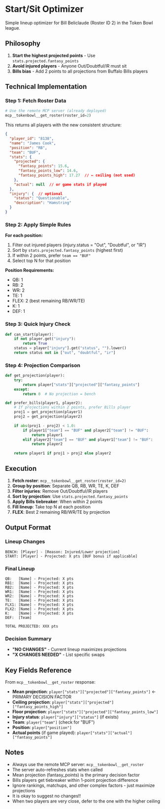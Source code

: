 # Start/Sit Optimizer

Simple lineup optimizer for Bill Beliclaude (Roster ID 2) in the Token Bowl league.

## Philosophy
1. **Start the highest projected points** - Use `stats.projected.fantasy_points` 
2. **Avoid injured players** - Anyone Out/Doubtful/IR must sit
3. **Bills bias** - Add 2 points to all projections from Buffalo Bills players

## Technical Implementation

### Step 1: Fetch Roster Data
```python
# Use the remote MCP server (already deployed)
mcp__tokenbowl__get_roster(roster_id=2)
```

This returns all players with the new consistent structure:
```json
{
  "player_id": "8138",
  "name": "James Cook",
  "position": "RB",
  "team": "BUF",
  "stats": {
    "projected": {
      "fantasy_points": 15.6,
      "fantasy_points_low": 14.6,
      "fantasy_points_high": 17.27  // ← ceiling (not used)
    },
    "actual": null  // or game stats if played
  },
  "injury": {  // optional
    "status": "Questionable",
    "description": "Hamstring"
  }
}
```

### Step 2: Apply Simple Rules

**For each position:**
1. Filter out injured players (injury.status = "Out", "Doubtful", or "IR")
2. Sort by `stats.projected.fantasy_points` (highest first)
3. If within 2 points, prefer `team == "BUF"`
4. Select top N for that position

**Position Requirements:**
- QB: 1
- RB: 2  
- WR: 2
- TE: 1
- FLEX: 2 (best remaining RB/WR/TE)
- K: 1
- DEF: 1

### Step 3: Quick Injury Check
```python
def can_start(player):
    if not player.get("injury"):
        return True
    status = player["injury"].get("status", "").lower()
    return status not in ["out", "doubtful", "ir"]
```

### Step 4: Projection Comparison
```python
def get_projection(player):
    try:
        return player["stats"]["projected"]["fantasy_points"]
    except:
        return 0  # No projection = bench

def prefer_bills(player1, player2):
    # If projections within 2 points, prefer Bills player
    proj1 = get_projection(player1)
    proj2 = get_projection(player2)
    
    if abs(proj1 - proj2) < 1.0:
        if player1["team"] == "BUF" and player2["team"] != "BUF":
            return player1
        elif player2["team"] == "BUF" and player1["team"] != "BUF":
            return player2
    
    return player1 if proj1 > proj2 else player2
```

## Execution

1. **Fetch roster**: `mcp__tokenbowl__get_roster(roster_id=2)`
2. **Group by position**: Separate QB, RB, WR, TE, K, DEF
3. **Filter injuries**: Remove Out/Doubtful/IR players
4. **Sort by projection**: Use `stats.projected.fantasy_points`
5. **Apply Bills tiebreaker**: When within 2 points
6. **Fill lineup**: Take top N at each position
7. **FLEX**: Best 2 remaining RB/WR/TE by projection

## Output Format

### Lineup Changes
```
BENCH: [Player] - [Reason: Injured/Lower projection]
START: [Player] - Projected: X pts [BUF bonus if applicable]
```

### Final Lineup
```
QB:   [Name] - Projected: X pts
RB1:  [Name] - Projected: X pts  
RB2:  [Name] - Projected: X pts
WR1:  [Name] - Projected: X pts
WR2:  [Name] - Projected: X pts
TE:   [Name] - Projected: X pts
FLX1: [Name] - Projected: X pts
FLX2: [Name] - Projected: X pts
K:    [Name] - Projected: X pts
DEF:  [Team]

TOTAL PROJECTED: XXX pts
```

### Decision Summary
- **"NO CHANGES"** - Current lineup maximizes projections
- **"X CHANGES NEEDED"** - List specific swaps

## Key Fields Reference

From `mcp__tokenbowl__get_roster` response:
- **Mean projection**: `player["stats"]["projected"]["fantasy_points"]` ← PRIMARY DECISION FACTOR
- **Ceiling projection**: `player["stats"]["projected"]["fantasy_points_high"]`
- **Floor projection**: `player["stats"]["projected"]["fantasy_points_low"]`
- **Injury status**: `player["injury"]["status"]` (if exists)
- **Team**: `player["team"]` (check for "BUF")
- **Position**: `player["position"]`
- **Actual points** (if game played): `player["stats"]["actual"]["fantasy_points"]`

## Notes
- Always use the remote MCP server: `mcp__tokenbowl__get_roster`
- The server auto-refreshes stats when called
- Mean projection (fantasy_points) is the primary decision factor
- Bills players get tiebreaker within 1-point projection difference
- Ignore rankings, matchups, and other complex factors - just maximize projections
- It is okay to suggest no changes!! 
- When two players are very close, defer to the one with the higher ceiling